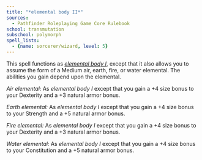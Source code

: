 ```yaml
---
title: "*elemental body II*"
sources:
  - Pathfinder Roleplaying Game Core Rulebook
school: transmutation
subschool: polymorph
spell_lists:
  - {name: sorcerer/wizard, level: 5}
---
```


This spell functions as [*elemental body I*](/spells/elemental-body-i/), except that it also allows you to assume the form of a Medium air, earth, fire, or water elemental. The abilities you gain depend upon the elemental.

*Air elemental:* As *elemental body I* except that you gain a +4 size bonus to your Dexterity and a +3 natural armor bonus.

*Earth elemental:* As *elemental body I* except that you gain a +4 size bonus to your Strength and a +5 natural armor bonus.

*Fire elemental:* As *elemental body I* except that you gain a +4 size bonus to your Dexterity and a +3 natural armor bonus.

*Water elemental:* As *elemental body I* except that you gain a +4 size bonus to your Constitution and a +5 natural armor bonus.


